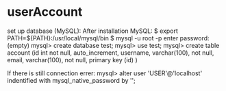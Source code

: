 # userAccount

set up database (MySQL):
After installation MySQL:
$ export PATH=${PATH}:/usr/local/mysql/bin
$ mysql -u root -p
enter password: (empty)
mysql>  create database test;
mysql> use test;
mysql> create table account (id int not null, auto_increment,
username, varchar(100), not null,
email, varchar(100), not null,
primary key (id)
)

If there is still connection errer:
mysql> alter user 'USER'@'localhost' indentified with mysql_native_password by '';
